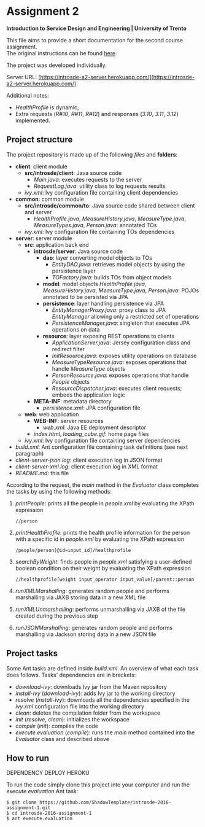 # Assignment 2

**Introduction to Service Design and Engineering | University of Trento**

This file aims to provide a short documentation for the second course assignment.  
The original instructions can be found [here](https://sites.google.com/a/unitn.it/introsde_2016-17/lab-sessions/assignments/assignment-2).

The project was developed individually.

Server URL: [https://introsde-a2-server.herokuapp.com/](https://introsde-a2-server.herokuapp.com/)

Additional notes:
* *HealthProfile* is dynamic;
* Extra requests (*R#10*, *R#11*, *R#12*) and responses (*3.10*, *3.11*, *3.12*) implemented.

## Project structure

The project repository is made up of the following *files* and **folders**:
* **client**: client module
    * **src/introsde/client**: Java source code
        * *Main.java*: executes requests to the server
        * *RequestLog.java*: utility class to log requests results
    * *ivy.xml*: Ivy configuration file containing client dependencies  
* **common**: common module
    * **src/introsde/common/to**: Java source code shared between client and server
        * *HealthProfile.java*, *MeasureHistory.java*, *MeasureType.java*, *MeasureTypes.java*, *Person.java*: annotated TOs
    * *ivy.xml*: Ivy configuration file containing TOs dependencies
* **server**: server module
    * **src**: application back end 
        * **introsde/server**: Java source code
            * **dao**: layer converting model objects to TOs
                * *EntityDAO.java*: retrieves model objects by using the persistence layer
                * *TOFactory.java*: builds TOs from object models 
            * **model**: model objects
                *HealthProfile.java*, *MeasureHistory.java*, *MeasureType.java*, *Person.java*: POJOs annotated to be persisted via JPA
            * **persistence**: layer handling persistence via JPA
                * *EntityManagerProxy.java*: proxy class to JPA *EntityManager* allowing only a restricted set of operations 
                * *PersistenceManager.java*: singleton that executes JPA operations on data
            * **resource**: layer exposing REST operations to clients 
                * *ApplicationServer.java*: Jersey configuration class and redirect filter
                * *InitResource.java*: exposes utility operations on database
                * *MeasureTypeResource.java*: exposes operations that handle *MeasureType* objects 
                * *PersonResource.java*: exposes operations that handle *People* objects
                * *ResourceDispatcher.java*: executes client requests; embeds the application logic
        * **META-INF**: metadata directory
            * *persistence.xml*: JPA configuration file            
    * **web**: web application
        * **WEB-INF**: server resources
            * *web.xml*: Java EE deployment descriptor
        * *index.html*, *loading_cube.gif*: home page files 
    * *ivy.xml*: Ivy configuration file containing server dependencies 
* *build.xml*: Ant configuration file containing task definitions (see next paragraph)
* *client-server-json.log*: client execution log in JSON format  
* *client-server-xml.log*: client execution log in XML format
* *README.md*: this file


According to the request, the *main* method in the *Evaluator* class completes the tasks by using the following methods:

1. *printPeople*: prints all the people in *people.xml* by evaluating the XPath expression

    ```
    //person
    ```
2. *printHealthProfile*: prints the health profile information for the person with a specific id in *people.xml* by evaluating the XPath expression

    ```
    /people/person[@id=input_id]/healthprofile
    ```
3. *searchByWeight*: finds people in *people.xml* satisfying a user-defined boolean condition on their weight by evaluating the XPath expression   

    ```
    //healthprofile[weight input_operator input_value]/parent::person
    ```
4. *runXMLMarshalling*: generates random people and performs marshalling via JAXB storing data in a new XML file
5. *runXMLUnmarshalling*: performs unmarshalling via JAXB of the file created during the previous step
6. *runJSONMarshalling*: generates random people and performs marshalling via Jackson storing data in a new JSON file


## Project tasks

Some Ant tasks are defined inside *build.xml*. An overview of what each task does follows. Tasks' dependencies are in brackets:
* *download-ivy*: downloads Ivy jar from the Maven repository
* *install-ivy* (*download-ivy*): adds Ivy jar to the working directory
* *resolve* (*install-ivy*): downloads all the dependencies specified in the *ivy.xml* configuration file into the working directory
* *clean*: deletes the compilation folder from the workspace
* *init* (*resolve*, *clean*): initializes the workspace 
* *compile* (*init*): compiles the code 
* *execute.evaluation* (*compile*): runs the *main* method contained into the *Evaluator* class and described above


## How to run

DEPENDENCY DEPLOY HEROKU

To run the code simply clone this project into your computer and run the *execute.evaluation* Ant task:
```
$ git clone https://github.com/ShadowTemplate/introsde-2016-assignment-1.git
$ cd introsde-2016-assignment-1
$ ant execute.evaluation
```
